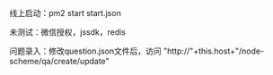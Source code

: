 线上启动：pm2 start start.json

未测试：微信授权，jssdk，redis

问题录入：修改question.json文件后，访问 "http://"+this.host+"/node-scheme/qa/create/update"